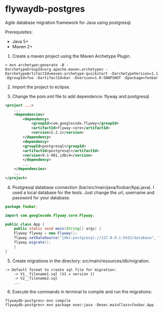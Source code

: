 flywaydb-postgres
=================

Agile database migration framework for Java using postgresql.

Prerequisites:
- Java 5+
- Maven 2+

1) Create a maven project using the Maven Archetype Plugin.

```mvn
> mvn archetype:generate -B -DarchetypeGroupId=org.apache.maven.archetypes -DarchetypeArtifactId=maven-archetype-quickstart -DarchetypeVersion=1.1 -DgroupId=foo -DartifactId=bar -Dversion=1.0-SNAPSHOT -Dpackage=foobar
```

2) Import the project to eclipse.

3) Change the pom.xml file to add dependence: flyway and postgresql.

```xml
<project ...>
    ...
    <dependencies>
        <dependency>
            <groupId>com.googlecode.flyway</groupId>
            <artifactId>flyway-core</artifactId>
            <version>2.2.1</version>
        </dependency>
        <dependency>
	    <groupId>postgresql</groupId>
	    <artifactId>postgresql</artifactId>
	    <version>9.1-901.jdbc4</version>
        </dependency>
        ...
    </dependencies>
    ...
</project>
```

4) Postgresql database connection (bar/src/main/java/foobar/App.java). 
I used a local database for the tests. Just change the url, username and password for your database.

```java
package foobar;

import com.googlecode.flyway.core.Flyway;

public class App {
    public static void main(String[] args) {
	Flyway flyway = new Flyway();
	flyway.setDataSource("jdbc:postgresql://127.0.0.1:5432/database", "username", "password");
	flyway.migrate();
    }
}
```

5) Create migrations in the directory: src/main/resources/db/migration.

```sqlfile
-> Default format to create sql file for migration:
	-> V1__filename1.sql (V1 = version 1)
	-> V2__filename2.sql
	...
```

6) Execute the commands in terminal to compile and run the migrations:

```mvn
flywaydb-postgres> mvn compile
flywaydb-postgres> mvn package exec:java -Dexec.mainClass=foobar.App
```




